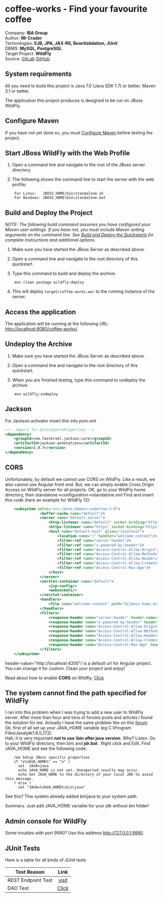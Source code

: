 # coffee-works -  Find your favourite coffee
Company: <b>IBA Group</b> <br>
Author: <b>Mr Crader</b> <br>
Technologies: <b>EJB, JPA, JAX-RS, BeanValidation, JUnit</b> <br>
DBMS: <b>MySQL, PostgreSQL</b> <br>
Target Project: <b>WildFly</b> <br>
Source: <a href="https://gitlab.com/mrcrader/coffeeworks/">GitLab</a> <a href="https://github.com/mrcracken/coffeeworks/">GitHub</a><br>

System requirements
-------------------

All you need to build this project is Java 7.0 (Java SDK 1.7) or better, Maven 3.1 or better.

The application this project produces is designed to be run on JBoss WildFly.

 
Configure Maven
---------------

If you have not yet done so, you must [Configure Maven](https://github.com/jboss-developer/jboss-developer-shared-resources/blob/master/guides/CONFIGURE_MAVEN.md) before testing the project.


Start JBoss WildFly with the Web Profile
-------------------------

1. Open a command line and navigate to the root of the JBoss server directory.
2. The following shows the command line to start the server with the web profile:

        For Linux:   JBOSS_HOME/bin/standalone.sh
        For Windows: JBOSS_HOME\bin\standalone.bat

 
Build and Deploy the Project
-------------------------

_NOTE: The following build command assumes you have configured your Maven user settings. If you have not, you must include Maven setting arguments on the command line. See [Build and Deploy the Quickstarts](https://github.com/jboss-developer/jboss-eap-quickstarts#build-and-deploy-the-quickstarts) for complete instructions and additional options._

1. Make sure you have started the JBoss Server as described above.
2. Open a command line and navigate to the root directory of this quickstart.
3. Type this command to build and deploy the archive:

        mvn clean package wildfly:deploy

4. This will deploy `target/coffee-works.war` to the running instance of the server.
 

Access the application 
---------------------

The application will be running at the following URL: <http://localhost:8080/coffee-works/>.


Undeploy the Archive
--------------------

1. Make sure you have started the JBoss Server as described above.
2. Open a command line and navigate to the root directory of this quickstart.
3. When you are finished testing, type this command to undeploy the archive:

        mvn wildfly:undeploy

## Jackson
For Jackson activator insert this into pom.xml

```xml
<!-- Import for @JsonIgnoreProperties -->
<dependency>
    <groupId>com.fasterxml.jackson.core</groupId>
    <artifactId>jackson-annotations</artifactId>
    <version>2.9.7</version>
</dependency>
```
		
## CORS
Unfortunately, by default we cannot use CORS on WildFly. Like a result, we also cannot use Angular front end.
But, we can simply enable Cross Origin Access on WildFly server for all projects.
OK, go to your WildFly home directory, then standalone->configuration->standalone.xml
Find and insert this code (here an example for WildFly 12):

```xml
    <subsystem xmlns="urn:jboss:domain:undertow:5.0">
                <buffer-cache name="default"/>
                <server name="default-server">
                    <http-listener name="default" socket-binding="http" redirect-socket="https" enable-http2="true"/>
                    <https-listener name="https" socket-binding="https" security-realm="ApplicationRealm" enable-http2="true"/>
                    <host name="default-host" alias="localhost">
                        <location name="/" handler="welcome-content"/>
                        <filter-ref name="server-header"/>
                        <filter-ref name="x-powered-by-header"/>
                        <filter-ref name="Access-Control-Allow-Origin"/>
                        <filter-ref name="Access-Control-Allow-Methods"/>
                        <filter-ref name="Access-Control-Allow-Headers"/>
                        <filter-ref name="Access-Control-Allow-Credentials"/>
                        <filter-ref name="Access-Control-Max-Age"/>
                    </host>
                </server>
                <servlet-container name="default">
                    <jsp-config/>
                    <websockets/>
                </servlet-container>
                <handlers>
                    <file name="welcome-content" path="${jboss.home.dir}/welcome-content"/>
                </handlers>
                <filters>
                    <response-header name="server-header" header-name="Server" header-value="WildFly/12"/>
                    <response-header name="x-powered-by-header" header-name="X-Powered-By" header-value="Undertow/1"/>
                    <response-header name="Access-Control-Allow-Origin" header-name="Access-Control-Allow-Origin" header-value="http://localhost:4200"/>
                    <response-header name="Access-Control-Allow-Methods" header-name="Access-Control-Allow-Methods" header-value="GET, POST, OPTIONS, PUT, DELETE"/>
                    <response-header name="Access-Control-Allow-Headers" header-name="Access-Control-Allow-Headers" header-value="accept, authorization, content-type, x-requested-with"/>
                    <response-header name="Access-Control-Allow-Credentials" header-name="Access-Control-Allow-Credentials" header-value="true"/>
                    <response-header name="Access-Control-Max-Age" header-name="Access-Control-Max-Age" header-value="1"/>
                </filters>
    </subsystem>
```
    
header-value="http://localhost:4200"/ is a default url for Angular project. You can change it for custom.
Clean your project and enjoy!

Read about how to enable <b>CORS</b> on Wildfly. 
<a href="https://forum.camunda.org/t/enable-cors-on-wildfly/673">Click</a>

## The system cannot find the path specified for WildFly

I ran into this problem when I was trying to add a new user to WildFly server.
After more than hour and tons of forums posts and  articles I found the solution for me. Actually I have the same problem like on this <a href = https://www.experts-exchange.com/questions/28004843/jboss-as-7.html>forum</a>.
<br>
Ok, first of all set up your JAVA_HOME variable (eg C:\Program Files\Java\jdk1.8.0_172). <br>
Hah, it is very important <b>not to use \bin after java version</b>. Why? Listen. Go to your WildFly directory, then bin\ and <b>jdr.bat</b> . Right click and Edit. Find JAVA_HOME and see the following code: <br>
```
    rem Setup JBoss specific properties
    if "x%JAVA_HOME%" == "x" (
      set  JAVA=java
      echo JAVA_HOME is not set. Unexpected results may occur.
      echo Set JAVA_HOME to the directory of your local JDK to avoid this message.
    ) else (
      set "JAVA=%JAVA_HOME%\bin\java"
```
See this? Thw system already added bin\java to your system path.

<p>
Summary. Just add JAVA_HOME variable for your jdk without bin folder!
</p>

## Admin console for WildFly

Some troubles with port 9990? Use this address http://127.0.0.1:9990

## JUnit Tests
Here is a table for all kinds of JUnit tests

| Test Reason            | Link                                                                                                |
| -----------------------|:---------------------------------------------------------------------------------------------------:|
| REST Endpoint Test     | [visit](https://gitlab.com/mrcrader/coffee-works/blob/master/Docs/JUnitExampleForRestWebServices.md)|
| DAO Test               | <a href ="#">Click</a>                                                                              |
